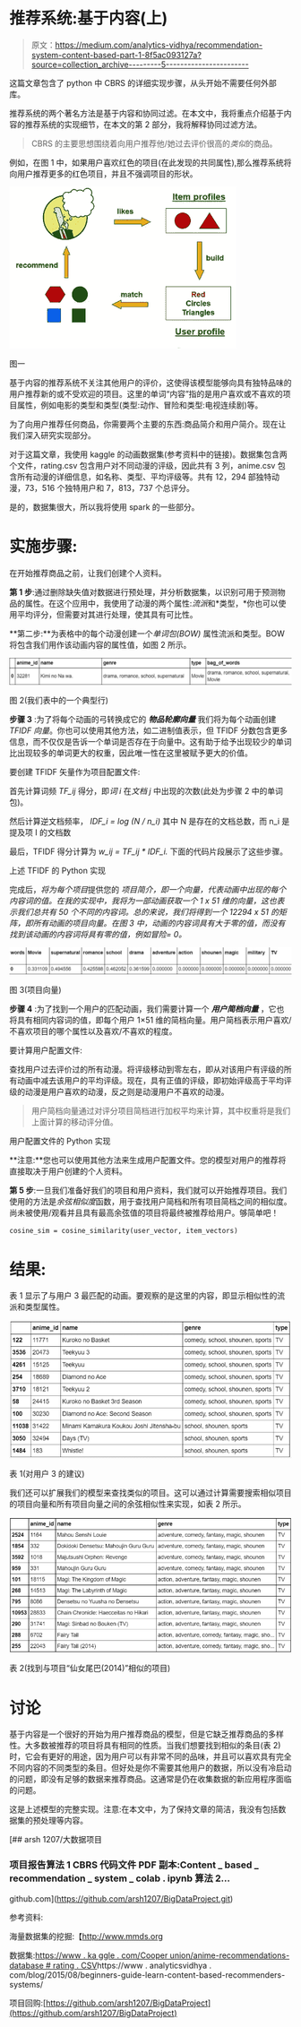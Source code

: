 # 推荐系统:基于内容(上)

> 原文：<https://medium.com/analytics-vidhya/recommendation-system-content-based-part-1-8f5ac093127a?source=collection_archive---------5----------------------->

这篇文章包含了 python 中 CBRS 的详细实现步骤，从头开始不需要任何外部库。

推荐系统的两个著名方法是基于内容和协同过滤。在本文中，我将重点介绍基于内容的推荐系统的实现细节，在本文的第 2 部分，我将解释协同过滤方法。

> CBRS 的主要思想围绕着向用户推荐他/她过去评价很高的*类似*的商品。

例如，在图 1 中，如果用户喜欢红色的项目(在此发现的共同属性),那么推荐系统将向用户推荐更多的红色项目，并且不强调项目的形状。

![](img/232bc4ba6f8fc14291b2ea3577962386.png)

图一

基于内容的推荐系统不关注其他用户的评价，这使得该模型能够向具有独特品味的用户推荐新的或不受欢迎的项目。这里的单词“内容”指的是用户喜欢或不喜欢的项目属性，例如电影的类型和类型(类型:动作、冒险和类型:电视连续剧)等。

为了向用户推荐任何商品，你需要两个主要的东西:商品简介和用户简介。现在让我们深入研究实现部分。

对于这篇文章，我使用 kaggle 的动画数据集(参考资料中的链接)。数据集包含两个文件，rating.csv 包含用户对不同动漫的评级，因此共有 3 列，anime.csv 包含所有动漫的详细信息，如名称、类型、平均评级等。共有 12，294 部独特动漫，73，516 个独特用户和 7，813，737 个总评分。

是的，数据集很大，所以我将使用 spark 的一些部分。

# 实施步骤:

在开始推荐商品之前，让我们创建个人资料。

**第 1 步**:通过删除缺失值对数据进行预处理，并分析数据集，以识别可用于预测物品的属性。在这个应用中，我使用了动漫的两个属性:*流派*和*类型，*你也可以使用平均评分，但需要对其进行处理，使其具有可比性。

**第二步:**为表格中的每个动漫创建一个*单词包(BOW)* 属性流派和类型。BOW 将包含我们用作该动画内容的属性值，如图 2 所示。

![](img/3af1310ebaebd1141682f5e5b593f31e.png)

图 2(我们表中的一个典型行)

**步骤 3** :为了将每个动画的弓转换成它的 ***物品轮廓向量*** 我们将为每个动画创建 *TFIDF 向量*。你也可以使用其他方法，如二进制值表示，但 TFIDF 分数包含更多信息，而不仅仅是告诉一个单词是否存在于向量中。这有助于给予出现较少的单词比出现较多的单词更大的权重，因此唯一性在这里被赋予更大的价值。

要创建 TFIDF 矢量作为项目配置文件:

首先计算词频 *TF_ij* 得分，即*词* *i* 在*文档 j* 中出现的次数(此处为步骤 2 中的单词包)。

然后计算逆文档频率， *IDF_i = log (N / n_i)* 其中 N 是存在的文档总数，而 n_i 是提及项 I 的文档数

最后，TFIDF 得分计算为 *w_ij = TF_ij * IDF_i.* 下面的代码片段展示了这些步骤。

上述 TFIDF 的 Python 实现

完成后，*将为每个项目*提供您的 *项目简介，即一个向量，代表动画中出现的每个内容词的值。在我的实现中，我将为一部动画获取一个 1 x 51 维的向量，这也表示我们总共有 50 个不同的内容词。总的来说，我们将得到一个 12294 x 51 的矩阵，即所有动画的项目向量。在图 3 中，动画的内容词具有大于零的值，而没有找到该动画的内容词将具有零的值，例如冒险= 0。*

![](img/1fb0e7069b69df3030eda57c4f1ebd3d.png)

图 3(项目向量)

**步骤 4** :为了找到一个用户的匹配动画，我们需要计算一个 ***用户简档向量*** ，它也将具有相同内容词的值，即每个用户 1×51 维的简档向量。用户简档表示用户喜欢/不喜欢项目的哪个属性以及喜欢/不喜欢的程度。

要计算用户配置文件:

查找用户过去评价过的所有动漫。将评级移动到零左右，即从对该用户有评级的所有动画中减去该用户的平均评级。现在，具有正值的评级，即初始评级高于平均评级的动漫是用户喜欢的动漫，反之则是动漫用户不喜欢的动漫。

> 用户简档向量通过对评分项目简档进行加权平均来计算，其中权重将是我们上面计算的移动评分值。

用户配置文件的 Python 实现

**注意:**您也可以使用其他方法来生成用户配置文件。您的模型对用户的推荐将直接取决于用户创建的个人资料。

**第 5 步**:一旦我们准备好我们的项目和用户资料，我们就可以开始推荐项目。我们使用的方法是*余弦相似度*函数，用于查找用户简档和所有项目简档之间的相似度。尚未被使用/观看并且具有最高余弦值的项目将最终被推荐给用户。够简单吧！

```
cosine_sim = cosine_similarity(user_vector, item_vectors)
```

# 结果:

表 1 显示了与用户 3 最匹配的动画。要观察的是这里的内容，即显示相似性的流派和类型属性。

![](img/0308702f1f3410da53a0565ccfbc669b.png)

表 1(对用户 3 的建议)

我们还可以扩展我们的模型来查找类似的项目。这可以通过计算需要搜索相似项目的项目向量和所有项目向量之间的余弦相似性来实现，如表 2 所示。

![](img/770475d1b5a2ca0bc772e6f901db6eb7.png)

表 2(找到与项目“仙女尾巴(2014)”相似的项目)

# 讨论

基于内容是一个很好的开始为用户推荐商品的模型，但是它缺乏推荐商品的多样性。大多数被推荐的项目将具有相同的性质。当我们想要找到相似的条目(表 2)时，它会有更好的用途，因为用户可以有非常不同的品味，并且可以喜欢具有完全不同内容的不同类型的条目。但好处是你不需要其他用户的数据，所以没有冷启动的问题，即没有足够的数据来推荐商品。这通常是仍在收集数据的新应用程序面临的问题。

这是上述模型的完整实现。注意:在本文中，为了保持文章的简洁，我没有包括数据集的预处理等内容。

[](https://github.com/arsh1207/BigDataProject.git) [## arsh 1207/大数据项目

### 项目报告算法 1 CBRS 代码文件 PDF 副本:Content _ based _ recommendation _ system _ colab . ipynb 算法 2…

github.com](https://github.com/arsh1207/BigDataProject.git) 

参考资料:

海量数据集的挖掘:【http://www.mmds.org 

数据集:[https://www . ka ggle . com/Cooper union/anime-recommendations-database # rating . CSV](https://www.kaggle.com/CooperUnion/anime-recommendations-database#rating.csv)https://www . analyticsvidhya . com/blog/2015/08/beginners-guide-learn-content-based-recommenders-systems/

项目回购:[https://github.com/arsh1207/BigDataProject](https://github.com/arsh1207/BigDataProject)